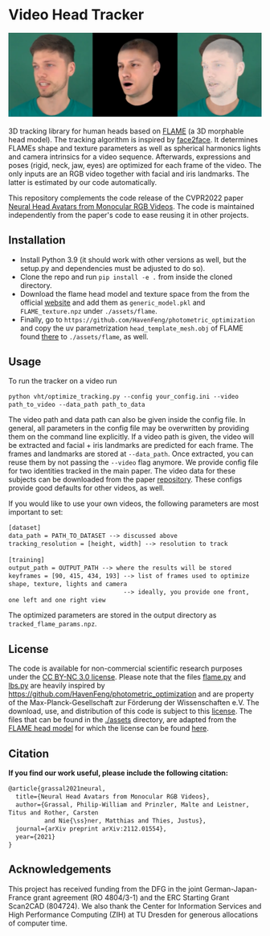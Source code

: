 # Video Head Tracker

![Teaser image](./assets/misc/title.png)
<br><br>
3D tracking library for human heads based on
[FLAME](https://flame.is.tue.mpg.de/) (a 3D morphable head model).
The tracking algorithm is inspired by [face2face](https://openaccess.thecvf.com/content_cvpr_2016/papers/Thies_Face2Face_Real-Time_Face_CVPR_2016_paper.pdf).
It determines FLAMEs shape and texture parameters as well as spherical harmonics lights and
camera intrinsics for a video sequence. Afterwards, expressions and poses (rigid, neck, jaw, eyes)
are optimized for each frame of the video. The only inputs are an RGB video together with facial and iris landmarks.
The latter is estimated by our code automatically.

This repository complements the code release of the CVPR2022 paper
[Neural Head Avatars from Monocular RGB Videos](https://philgras.github.io/neural_head_avatars/neural_head_avatars.html).
The code is maintained independently from the paper's code to ease reusing it in other projects.

## Installation
- Install Python 3.9 (it should work with other versions as well, but the setup.py and
    dependencies must be adjusted to do so).
- Clone the repo and run ```pip install -e .``` from inside the cloned directory.
- Download the flame head model and texture space from the from the
official [website](https://flame.is.tue.mpg.de/) and add them as ```generic_model.pkl``` and
```FLAME_texture.npz``` under ```./assets/flame```.
- Finally, go to ```https://github.com/HavenFeng/photometric_optimization``` and copy the uv
parametrization ```head_template_mesh.obj``` of FLAME found
[there](https://github.com/HavenFeng/photometric_optimization/blob/master/data/head_template_mesh.obj)
to ```./assets/flame```, as well.

## Usage
To run the tracker on a video run
```
python vht/optimize_tracking.py --config your_config.ini --video path_to_video --data_path path_to_data
```
The video path and data path can also be given inside the config file. In general, all parameters
in the config file may be overwritten by providing them on the command line explicitly.
If a video path is given, the video will be extracted and facial + iris landmarks are predicted for
each frame. The frames and landmarks are stored at ```--data_path```. Once extracted, you can reuse
them by not passing the ```--video``` flag anymore.
We provide config file for two identities tracked in the main paper. The video data for these
subjects can be downloaded from the paper [repository](https://github.com/philgras/neural-head-avatars).
These configs provide good defaults for other videos, as well.

If you would like to use your own videos, the following parameters are most important to set:
```
[dataset]
data_path = PATH_TO_DATASET --> discussed above
tracking_resolution = [height, width] --> resolution to track

[training]
output_path = OUTPUT_PATH --> where the results will be stored
keyframes = [90, 415, 434, 193] --> list of frames used to optimize shape, texture, lights and camera
                                --> ideally, you provide one front, one left and one right view
```

The optimized parameters are stored in the output directory as ```tracked_flame_params.npz```.

## License
The code is available for non-commercial scientific research purposes under the
[CC BY-NC 3.0 license](https://creativecommons.org/licenses/by-nc/3.0/legalcode).
 Please note that the files [flame.py](./vht/models/flame.py) and [lbs.py](./vht/util/lbs.py)
 are heavily inspired by https://github.com/HavenFeng/photometric_optimization and are property
 of the Max-Planck-Gesellschaft zur Förderung der Wissenschaften e.V.
 The download, use, and distribution of this code is subject to this
 [license](https://github.com/vchoutas/smplx/blob/master/LICENSE).
 The files that can be found in the [./assets](./assets) directory,
 are adapted from the [FLAME head model](https://flame.is.tue.mpg.de)
 for which the license can be found [here](https://flame.is.tue.mpg.de/modellicense.html).

## Citation
**If you find our work useful, please include the following citation:**

```
@article{grassal2021neural,
  title={Neural Head Avatars from Monocular RGB Videos},
  author={Grassal, Philip-William and Prinzler, Malte and Leistner, Titus and Rother, Carsten
          and Nie{\ss}ner, Matthias and Thies, Justus},
  journal={arXiv preprint arXiv:2112.01554},
  year={2021}
}
```

## Acknowledgements
This project has received funding from the DFG in the joint
German-Japan-France grant agreement (RO 4804/3-1) and the ERC Starting Grant Scan2CAD (804724).
We also thank the Center for Information Services and High Performance Computing (ZIH) at TU Dresden
for generous allocations of computer time.
